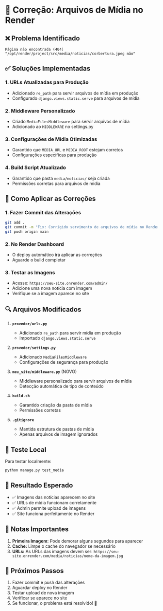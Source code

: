 # 🔧 Correção: Arquivos de Mídia no Render

## ❌ Problema Identificado
```
Página não encontrada (404)
"/opt/render/project/src/media/noticias/corbertura.jpeg não"
```

## ✅ Soluções Implementadas

### 1. **URLs Atualizadas para Produção**
- Adicionado `re_path` para servir arquivos de mídia em produção
- Configurado `django.views.static.serve` para arquivos de mídia

### 2. **Middleware Personalizado**
- Criado `MediaFilesMiddleware` para servir arquivos de mídia
- Adicionado ao `MIDDLEWARE` no settings.py

### 3. **Configurações de Mídia Otimizadas**
- Garantido que `MEDIA_URL` e `MEDIA_ROOT` estejam corretos
- Configurações específicas para produção

### 4. **Build Script Atualizado**
- Garantido que pasta `media/noticias/` seja criada
- Permissões corretas para arquivos de mídia

## 🚀 Como Aplicar as Correções

### 1. **Fazer Commit das Alterações**
```bash
git add .
git commit -m "Fix: Corrigido servimento de arquivos de mídia no Render"
git push origin main
```

### 2. **No Render Dashboard**
- O deploy automático irá aplicar as correções
- Aguarde o build completar

### 3. **Testar as Imagens**
- Acesse: `https://seu-site.onrender.com/admin/`
- Adicione uma nova notícia com imagem
- Verifique se a imagem aparece no site

## 🔍 Arquivos Modificados

1. **`provedor/urls.py`**
   - Adicionado `re_path` para servir mídia em produção
   - Importado `django.views.static.serve`

2. **`provedor/settings.py`**
   - Adicionado `MediaFilesMiddleware`
   - Configurações de segurança para produção

3. **`meu_site/middleware.py`** (NOVO)
   - Middleware personalizado para servir arquivos de mídia
   - Detecção automática de tipo de conteúdo

4. **`build.sh`**
   - Garantido criação da pasta de mídia
   - Permissões corretas

5. **`.gitignore`**
   - Mantida estrutura de pastas de mídia
   - Apenas arquivos de imagem ignorados

## 🧪 Teste Local

Para testar localmente:
```bash
python manage.py test_media
```

## 📱 Resultado Esperado

- ✅ Imagens das notícias aparecem no site
- ✅ URLs de mídia funcionam corretamente
- ✅ Admin permite upload de imagens
- ✅ Site funciona perfeitamente no Render

## 🚨 Notas Importantes

1. **Primeira Imagem:** Pode demorar alguns segundos para aparecer
2. **Cache:** Limpe o cache do navegador se necessário
3. **URLs:** As URLs das imagens devem ser: `https://seu-site.onrender.com/media/noticias/nome-da-imagem.jpg`

## 🎯 Próximos Passos

1. Fazer commit e push das alterações
2. Aguardar deploy no Render
3. Testar upload de nova imagem
4. Verificar se aparece no site
5. Se funcionar, o problema está resolvido! 🎉
